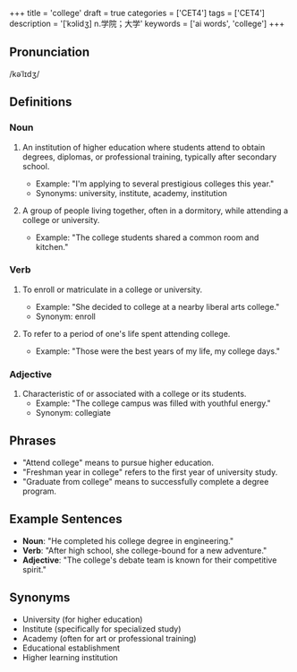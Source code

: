 +++
title = 'college'
draft = true
categories = ['CET4']
tags = ['CET4']
description = '[ˈkɔlidʒ] n.学院；大学'
keywords = ['ai words', 'college']
+++

## Pronunciation
/kəˈlɪdʒ/

## Definitions
### Noun
1. An institution of higher education where students attend to obtain degrees, diplomas, or professional training, typically after secondary school.
   - Example: "I'm applying to several prestigious colleges this year."
   - Synonyms: university, institute, academy, institution

2. A group of people living together, often in a dormitory, while attending a college or university.
   - Example: "The college students shared a common room and kitchen."

### Verb
1. To enroll or matriculate in a college or university.
   - Example: "She decided to college at a nearby liberal arts college."
   - Synonym: enroll

2. To refer to a period of one's life spent attending college.
   - Example: "Those were the best years of my life, my college days."

### Adjective
1. Characteristic of or associated with a college or its students.
   - Example: "The college campus was filled with youthful energy."
   - Synonym: collegiate

## Phrases
- "Attend college" means to pursue higher education.
- "Freshman year in college" refers to the first year of university study.
- "Graduate from college" means to successfully complete a degree program.

## Example Sentences
- **Noun**: "He completed his college degree in engineering."
- **Verb**: "After high school, she college-bound for a new adventure."
- **Adjective**: "The college's debate team is known for their competitive spirit."

## Synonyms
- University (for higher education)
- Institute (specifically for specialized study)
- Academy (often for art or professional training)
- Educational establishment
- Higher learning institution

